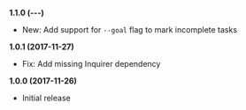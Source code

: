 **1.1.0 (---)**

- New: Add support for `--goal` flag to mark incomplete tasks

**1.0.1 (2017-11-27)**

- Fix: Add missing Inquirer dependency

**1.0.0 (2017-11-26)**

- Initial release
